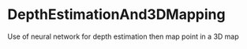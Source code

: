 # DepthEstimationAnd3DMapping
 
Use of neural network for depth estimation then map point in a 3D map
